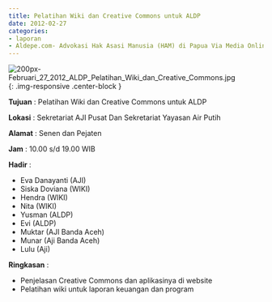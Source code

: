 ```yaml
---
title: Pelatihan Wiki dan Creative Commons untuk ALDP
date: 2012-02-27
categories:
- laporan
- Aldepe.com- Advokasi Hak Asasi Manusia (HAM) di Papua Via Media Online, Mobile Phone dan Social Media
---
```

![200px-Februari_27_2012_ALDP_Pelatihan_Wiki_dan_Creative_Commons.jpg](/uploads/200px-Februari_27_2012_ALDP_Pelatihan_Wiki_dan_Creative_Commons.jpg){: .img-responsive .center-block }

**Tujuan** : Pelatihan Wiki dan Creative Commons untuk ALDP

**Lokasi** : Sekretariat AJI Pusat Dan Sekretariat Yayasan Air Putih

**Alamat** : Senen dan Pejaten

**Jam** : 10.00 s/d 19.00 WIB

**Hadir** : 
* Eva Danayanti (AJI)
* Siska Doviana (WIKI)
* Hendra (WIKI)
* Nita (WIKI)
* Yusman (ALDP)
* Evi (ALDP)
* Muktar (AJI Banda Aceh)
* Munar (Aji Banda Aceh)
* Lulu (Aji)

**Ringkasan** : 
* Penjelasan Creative Commons dan aplikasinya di website
* Pelatihan wiki untuk laporan keuangan dan program
